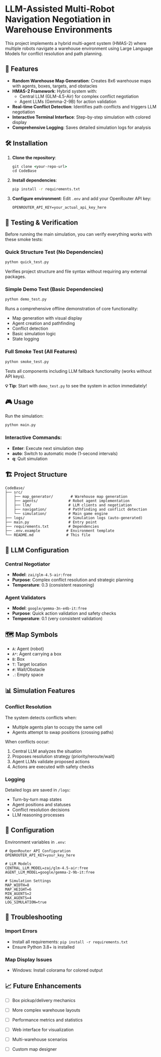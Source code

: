 # LLM-Assisted Multi-Robot Navigation Negotiation in Warehouse Environments

This project implements a hybrid multi-agent system (HMAS-2) where multiple robots navigate a warehouse environment using Large Language Models for conflict resolution and path planning.

## 🚀 Features

- **Random Warehouse Map Generation**: Creates 8x6 warehouse maps with agents, boxes, targets, and obstacles
- **HMAS-2 Framework**: Hybrid system with:
  - Central LLM (GLM-4.5-Air) for complex conflict negotiation
  - Agent LLMs (Gemma-2-9B) for action validation
- **Real-time Conflict Detection**: Identifies path conflicts and triggers LLM negotiation
- **Interactive Terminal Interface**: Step-by-step simulation with colored display
- **Comprehensive Logging**: Saves detailed simulation logs for analysis

## 🛠️ Installation

1. **Clone the repository**:
   ```cmd
   git clone <your-repo-url>
   cd CodeBase
   ```

2. **Install dependencies**:
   ```cmd
   pip install -r requirements.txt
   ```

3. **Configure environment**:
   Edit `.env` and add your OpenRouter API key:
   ```
   OPENROUTER_API_KEY=your_actual_api_key_here
   ```

## 🧪 Testing & Verification

Before running the main simulation, you can verify everything works with these smoke tests:

### Quick Structure Test (No Dependencies)
```cmd
python quick_test.py
```
Verifies project structure and file syntax without requiring any external packages.

### Simple Demo Test (Basic Dependencies)
```cmd
python demo_test.py
```
Runs a comprehensive offline demonstration of core functionality:
- Map generation with visual display
- Agent creation and pathfinding  
- Conflict detection
- Basic simulation logic
- State logging

### Full Smoke Test (All Features)
```cmd
python smoke_test.py
```
Tests all components including LLM fallback functionality (works without API keys).

**💡 Tip**: Start with `demo_test.py` to see the system in action immediately!

## 🎮 Usage

Run the simulation:
```cmd
python main.py
```

### Interactive Commands:
- **Enter**: Execute next simulation step
- **auto**: Switch to automatic mode (1-second intervals)
- **q**: Quit simulation

## 🏗️ Project Structure

```
CodeBase/
├── src/
│   ├── map_generator/        # Warehouse map generation
│   ├── agents/              # Robot agent implementation
│   ├── llm/                 # LLM clients and negotiation
│   ├── navigation/          # Pathfinding and conflict detection
│   └── simulation/          # Main game engine
├── logs/                    # Simulation logs (auto-generated)
├── main.py                  # Entry point
├── requirements.txt         # Dependencies
├── .env.example            # Environment template
└── README.md               # This file
```

## 🤖 LLM Configuration

### Central Negotiator
- **Model**: `zai/glm-4.5-air:free`
- **Purpose**: Complex conflict resolution and strategic planning
- **Temperature**: 0.3 (consistent reasoning)

### Agent Validators
- **Model**: `google/gemma-3n-e4b-it:free`
- **Purpose**: Quick action validation and safety checks
- **Temperature**: 0.1 (very consistent validation)

## 🗺️ Map Symbols

- `A`: Agent (robot)
- `A*`: Agent carrying a box
- `B`: Box
- `T`: Target location
- `#`: Wall/Obstacle
- `.`: Empty space

## 📊 Simulation Features

### Conflict Resolution
The system detects conflicts when:
- Multiple agents plan to occupy the same cell
- Agents attempt to swap positions (crossing paths)

When conflicts occur:
1. Central LLM analyzes the situation
2. Proposes resolution strategy (priority/reroute/wait)
3. Agent LLMs validate proposed actions
4. Actions are executed with safety checks

### Logging
Detailed logs are saved in `/logs`:
- Turn-by-turn map states
- Agent positions and statuses
- Conflict resolution decisions
- LLM reasoning processes

## 🔧 Configuration

Environment variables in `.env`:
```env
# OpenRouter API Configuration
OPENROUTER_API_KEY=your_key_here

# LLM Models
CENTRAL_LLM_MODEL=zai/glm-4.5-air:free
AGENT_LLM_MODEL=google/gemma-2-9b-it:free

# Simulation Settings
MAP_WIDTH=8
MAP_HEIGHT=6
MIN_AGENTS=2
MAX_AGENTS=4
LOG_SIMULATION=true
```

## 🚨 Troubleshooting

### Import Errors
- Install all requirements: `pip install -r requirements.txt`
- Ensure Python 3.8+ is installed

### Map Display Issues
- Windows: Install colorama for colored output

## 📈 Future Enhancements

- [ ] Box pickup/delivery mechanics
- [ ] More complex warehouse layouts
- [ ] Performance metrics and statistics
- [ ] Web interface for visualization
- [ ] Multi-warehouse scenarios
- [ ] Custom map designer



